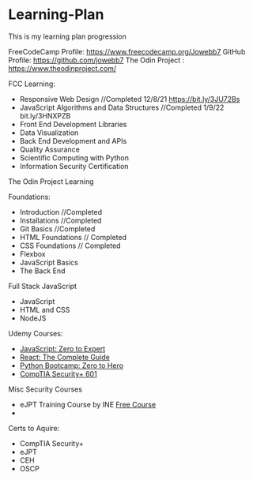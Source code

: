 # Learning-Plan
This is my learning plan progression

FreeCodeCamp Profile: https://www.freecodecamp.org/Jowebb7
GitHub Profile: https://github.com/jowebb7
The Odin Project : https://www.theodinproject.com/

FCC Learning:
- Responsive Web Design //Completed 12/8/21 https://bit.ly/3JU72Bs
- JavaScript Algorithms and Data Structures //Completed 1/9/22 bit.ly/3HNXPZB
- Front End Development Libraries
- Data Visualization
- Back End Development and APIs
- Quality Assurance
- Scientific Computing with Python
- Information Security Certification

The Odin Project Learning

Foundations:
 - Introduction //Completed
 - Installations //Completed
 - Git Basics //Completed
 - HTML Foundations // Completed
 - CSS Foundations // Completed
 - Flexbox
 - JavaScript Basics
 - The Back End
    
Full Stack JavaScript
 - JavaScript
 - HTML and CSS
 - NodeJS


Udemy Courses:
- [JavaScript: Zero to Expert](https://www.udemy.com/course/the-complete-javascript-course/learn/lecture/22628657?start=0)
- [React: The Complete Guide](https://www.udemy.com/course/react-the-complete-guide-incl-redux/learn/lecture/25595350?start=0#overview)
- [Python Bootcamp: Zero to Hero](https://www.udemy.com/course/complete-python-bootcamp/learn/lecture/3421822?start=0#overview)
- [CompTIA Security+ 601](https://www.udemy.com/course/comptia_security_sy0-601_certification_training_class/learn/lecture/23582190?start=721#overview)

Misc Security Courses
- eJPT Training Course by INE [Free Course](https://my.ine.com/path/a223968e-3a74-45ed-884d-2d16760b8bbd)
- 

Certs to Aquire:
- CompTIA Security+
- eJPT
- CEH
- OSCP

